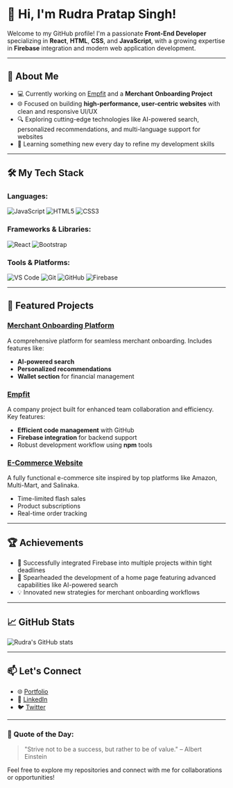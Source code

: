 # 👋 Hi, I'm Rudra Pratap Singh!

Welcome to my GitHub profile! I'm a passionate **Front-End Developer** specializing in **React**, **HTML**, **CSS**, and **JavaScript**, with a growing expertise in **Firebase** integration and modern web application development.

---

## 🚀 About Me

- 💻 Currently working on [Empfit](#) and a **Merchant Onboarding Project**
- 🌐 Focused on building **high-performance, user-centric websites** with clean and responsive UI/UX
- 🔍 Exploring cutting-edge technologies like AI-powered search, personalized recommendations, and multi-language support for websites
- 🌱 Learning something new every day to refine my development skills

---

## 🛠️ My Tech Stack

### Languages:
![JavaScript](https://img.shields.io/badge/-JavaScript-F7DF1E?logo=javascript&logoColor=black&style=flat-square)
![HTML5](https://img.shields.io/badge/-HTML5-E34F26?logo=html5&logoColor=white&style=flat-square)
![CSS3](https://img.shields.io/badge/-CSS3-1572B6?logo=css3&logoColor=white&style=flat-square)

### Frameworks & Libraries:
![React](https://img.shields.io/badge/-React-61DAFB?logo=react&logoColor=black&style=flat-square)
![Bootstrap](https://img.shields.io/badge/-Bootstrap-7952B3?logo=bootstrap&logoColor=white&style=flat-square)

### Tools & Platforms:
![VS Code](https://img.shields.io/badge/-VS%20Code-007ACC?logo=visual-studio-code&logoColor=white&style=flat-square)
![Git](https://img.shields.io/badge/-Git-F05032?logo=git&logoColor=white&style=flat-square)
![GitHub](https://img.shields.io/badge/-GitHub-181717?logo=github&logoColor=white&style=flat-square)
![Firebase](https://img.shields.io/badge/-Firebase-FFCA28?logo=firebase&logoColor=black&style=flat-square)

---

## 🌟 Featured Projects

### [Merchant Onboarding Platform](#)
A comprehensive platform for seamless merchant onboarding. Includes features like:
- **AI-powered search**
- **Personalized recommendations**
- **Wallet section** for financial management

### [Empfit](#)
A company project built for enhanced team collaboration and efficiency. Key features:
- **Efficient code management** with GitHub
- **Firebase integration** for backend support
- Robust development workflow using **npm** tools

### [E-Commerce Website](#)
A fully functional e-commerce site inspired by top platforms like Amazon, Multi-Mart, and Salinaka.
- Time-limited flash sales
- Product subscriptions
- Real-time order tracking

---

## 🏆 Achievements

- 🎯 Successfully integrated Firebase into multiple projects within tight deadlines
- 🚀 Spearheaded the development of a home page featuring advanced capabilities like AI-powered search
- 💡 Innovated new strategies for merchant onboarding workflows

---

## 📈 GitHub Stats

![Rudra's GitHub stats](https://github-readme-stats.vercel.app/api?username=rudrapratapsingh&show_icons=true&theme=radical)

---

## 📫 Let's Connect

- 🌐 [Portfolio](#)
- 💼 [LinkedIn](#)
- 🐦 [Twitter](#)

---

### 🎯 Quote of the Day:
> "Strive not to be a success, but rather to be of value." – Albert Einstein

Feel free to explore my repositories and connect with me for collaborations or opportunities!
